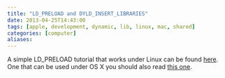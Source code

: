 ```yaml
---
title: "LD_PRELOAD and DYLD_INSERT_LIBRARIES"
date: 2013-04-25T14:43:00
tags: [apple, development, dynamic, lib, linux, mac, shared]
categories: [computer]
aliases:
---
```


A simple LD_PRELOAD tutorial that works under Linux can be found [here](http://www.catonmat.net/blog/simple-ld-preload-tutorial/). One that can be used under OS X you should also read [this one](http://blog.client9.com/2012/06/ldpreload-on-mac-os-x.html).
